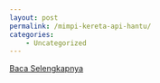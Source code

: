 ```yaml
---
layout: post
permalink: /mimpi-kereta-api-hantu/
categories:
    - Uncategorized
---
```


[Baca Selengkapnya](/03)